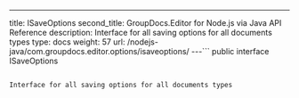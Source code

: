 ---
title: ISaveOptions
second_title: GroupDocs.Editor for Node.js via Java API Reference
description: Interface for all saving options for all documents types
type: docs
weight: 57
url: /nodejs-java/com.groupdocs.editor.options/isaveoptions/
---```
public interface ISaveOptions
```

Interface for all saving options for all documents types
